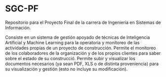 # SGC-PF
Repositorio para el Proyecto Final de la carrera de Ingeniería en Sistemas de Información.

Consiste en un sistema de gestión apoyado de técnicas de Inteligencia Artificial y Machine Learning para la operatoria y monitoreo de las actividades propias de un proyecto de construcción.
Permite el monitoreo de los colaboradores de la organización y de los propios clientes para saber sobre el estado de su construcció.
Permite subir y visualizar los documentos necesarios (ya sean PDF, XLS o de distinta proveniencia) para su visualización y gestión (esto no incluye su modificación).
